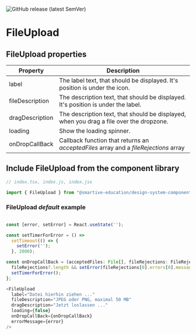 ![GitHub release (latest SemVer)](https://img.shields.io/github/v/release/smartive-education/design-system-component-library-yeahyeahyeah)
# FileUpload
## FileUpload properties
| Property|Description|
|-|-|
|label|The label text, that should be displayed. It's position is under the icon.|
|fileDescription|The description text, that should be displayed. It's position is under the label.|
|dragDescription|The description text, that should be displayed, when you drag a file over the dropzone.|
|loading|Show the loading spinner.|
|onDropCallBack|Callback function that returns an *acceptedFiles* array and a *fileRejections* array|

## Include FileUpload from the component library

```js
// index.tsx, index.js, index.jsx

import { FileUpload } from "@smartive-education/design-system-component-library-yeahyeahyeah"
```

### FileUpload *default* example

```js

const [error, setError] = React.useState('');

const setTimerForError = () =>
  setTimeout(() => {
    setError('');
  }, 2000);

const onDropCallBack = (acceptedFiles: File[], fileRejections: FileRejection[]) => {
  fileRejections?.length && setError(fileRejections[0].errors[0].message);
  setTimerForError();
};

<FileUpload
  label="Datei hierhin ziehen ..."
  fileDescription="JPEG oder PNG, maximal 50 MB"
  dragDescription="Jetzt loslassen ..."
  loading={false}
  onDropCallBack={onDropCallBack}
  errorMessage={error}
/>

```